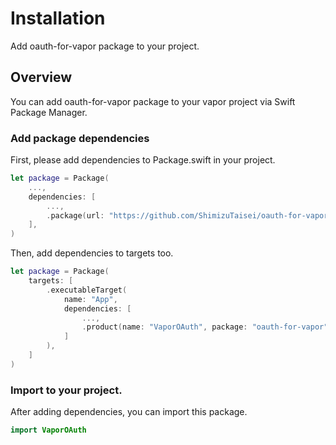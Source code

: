 # Installation

Add oauth-for-vapor package to your project.

## Overview

You can add oauth-for-vapor package to your vapor project via Swift Package Manager.

### Add package dependencies

First, please add dependencies to Package.swift in your project.
```swift
let package = Package(
    ...,
    dependencies: [        
        ...,
        .package(url: "https://github.com/ShimizuTaisei/oauth-for-vapor.git", branch: "main")
    ],
)
```

Then, add dependencies to targets too.
```swift
let package = Package(
    targets: [
        .executableTarget(
            name: "App",
            dependencies: [
                ...,
                .product(name: "VaporOAuth", package: "oauth-for-vapor"),
            ]
        ),
    ]
)
```

### Import to your project.
After adding dependencies, you can import this package.
```swift
import VaporOAuth
```
